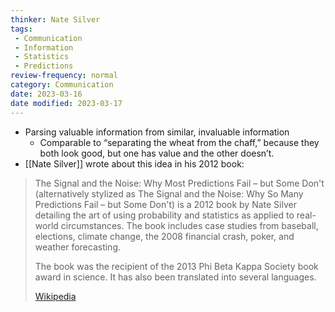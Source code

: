 ```yaml
---
thinker: Nate Silver
tags:
 - Communication
 - Information
 - Statistics
 - Predictions
review-frequency: normal
category: Communication
date: 2023-03-16
date modified: 2023-03-17
---
```

- Parsing valuable information from similar, invaluable information
	- Comparable to “separating the wheat from the chaff,” because they both look good, but one has value and the other doesn’t.
- [[Nate Silver]] wrote about this idea in his 2012 book:
> The Signal and the Noise: Why Most Predictions Fail – but Some Don't (alternatively stylized as The Signal and the Noise: Why So Many Predictions Fail – but Some Don't) is a 2012 book by Nate Silver detailing the art of using probability and statistics as applied to real-world circumstances. The book includes case studies from baseball, elections, climate change, the 2008 financial crash, poker, and weather forecasting.
>
> The book was the recipient of the 2013 Phi Beta Kappa Society book award in science. It has also been translated into several languages.
>
> [Wikipedia](https://en.wikipedia.org/wiki/The%20Signal%20and%20the%20Noise)
